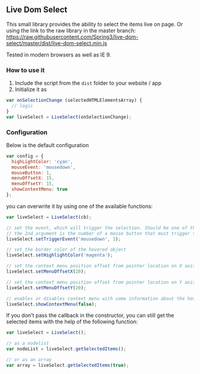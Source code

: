 ## Live Dom Select

This small library provides the ability to select the items live on page.
Or using the link to the raw library in the master branch: https://raw.githubusercontent.com/Spring3/live-dom-select/master/dist/live-dom-select.min.js

Tested in modern browsers as well as IE 9.

### How to use it

1) Include the script from the `dist` folder to your website / app
2) Initialize it as
```js
var onSelectionChange (selectedHTMLElementsArray) {
  // logic
}
var liveSelect = LiveSelect(onSelectionChange);
```

### Configuration
Below is the default configuration
```js
var config = {
  highLightColor: 'cyan',
  mouseEvent: 'mousedown',
  mouseButton: 1,
  menuOffsetX: 15,
  menuOffsetY: 15,
  showContextMenu: true
};
```

you can overwrite it by using one of the available functions:
```js
var liveSelect = LiveSelect(cb);

// set the event, which will trigger the selection. Should be one of the MouseEvents
// the 2nd argument is the number of a mouse button that must trigger the event
liveSelect.setTriggerEvent('mousedown', 1);

// set the border color of the hovered object
liveSelect.setHighlightColor('magenta');

// set the context menu position offset from pointer location on X axis
liveSelect.setMenuOffsetX(20);

// set the context menu position offset from pointer location on Y axis
liveSelect.setMenuOffsetY(20);

// enables or disables context menu with some information about the hovered object
liveSelect.showContextMenu(false);
```

If you don't pass the callback in the constructor, you can still get the selected items with the help of the following function:
```js
var liveSelect = LiveSelect();

// as a nodelist
var nodeList = liveSelect.getSelectedItems();

// or as an array
var array = liveSelect.getSelectedItems(true);
```
